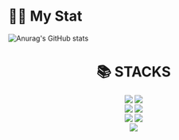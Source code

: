 <h1>😶‍🌫️ My Stat</h1>

![Anurag's GitHub stats](https://github-readme-stats.vercel.app/api?username=DoHyeon1123&show_icons=true&theme=transparent)

<div align=center><h1>📚 STACKS</h1>
  <img src="https://img.shields.io/badge/java-007396?style=for-the-badge&logo=java&logoColor=white"> 
  <img src="https://img.shields.io/badge/kotlin-7F52FF?style=for-the-badge&logo=kotlin&logoColor=white">
  <br>
  
  <img src="https://img.shields.io/badge/mysql-4479A1?style=for-the-badge&logo=android&logoColor=white"> 
  <img src="https://img.shields.io/badge/firebase-FFCA28?style=for-the-badge&logo=firebase&logoColor=white">
  <br>
  
  <img src="https://img.shields.io/badge/github-181717?style=for-the-badge&logo=github&logoColor=white">
  <img src="https://img.shields.io/badge/git-F05032?style=for-the-badge&logo=git&logoColor=white">
  <br>

  <img src="https://img.shields.io/badge/gradle-02303A?style=for-the-badge&logo=gradle&logoColor=white">
  <br>
</div>



